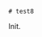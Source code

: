                                                                                                                                                                                                                                                                                            # test8

Init.
